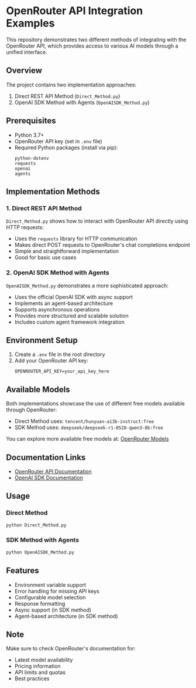 # OpenRouter API Integration Examples

This repository demonstrates two different methods of integrating with the OpenRouter API, which provides access to various AI models through a unified interface.

## Overview

The project contains two implementation approaches:
1. Direct REST API Method (`Direct_Method.py`)
2. OpenAI SDK Method with Agents (`OpenAISDK_Method.py`)

## Prerequisites

- Python 3.7+
- OpenRouter API key (set in `.env` file)
- Required Python packages (install via pip):
  ```
  python-dotenv
  requests
  openai
  agents
  ```

## Implementation Methods

### 1. Direct REST API Method

`Direct_Method.py` shows how to interact with OpenRouter API directly using HTTP requests:
- Uses the `requests` library for HTTP communication
- Makes direct POST requests to OpenRouter's chat completions endpoint
- Simple and straightforward implementation
- Good for basic use cases

### 2. OpenAI SDK Method with Agents

`OpenAISDK_Method.py` demonstrates a more sophisticated approach:
- Uses the official OpenAI SDK with async support
- Implements an agent-based architecture
- Supports asynchronous operations
- Provides more structured and scalable solution
- Includes custom agent framework integration

## Environment Setup

1. Create a `.env` file in the root directory
2. Add your OpenRouter API key:
   ```
   OPENROUTER_API_KEY=your_api_key_here
   ```

## Available Models

Both implementations showcase the use of different free models available through OpenRouter:
- Direct Method uses: `tencent/hunyuan-a13b-instruct:free`
- SDK Method uses: `deepseek/deepseek-r1-0528-qwen3-8b:free`

You can explore more available free models at: [OpenRouter Models](https://openrouter.ai/models?fmt=table&max_price=0)

## Documentation Links

- [OpenRouter API Documentation](https://openrouter.ai/docs)
- [OpenAI SDK Documentation](https://github.com/openai/openai-python)

## Usage

### Direct Method
```python
python Direct_Method.py
```

### SDK Method with Agents
```python
python OpenAISDK_Method.py
```

## Features

- Environment variable support
- Error handling for missing API keys
- Configurable model selection
- Response formatting
- Async support (in SDK method)
- Agent-based architecture (in SDK method)

## Note

Make sure to check OpenRouter's documentation for:
- Latest model availability
- Pricing information
- API limits and quotas
- Best practices
